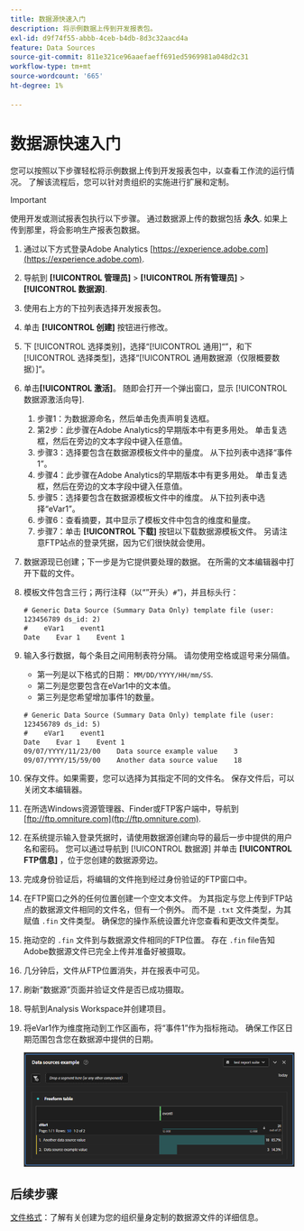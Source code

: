 ```yaml
---
title: 数据源快速入门
description: 将示例数据上传到开发报表包。
exl-id: d9f74f55-abbb-4ceb-b4db-8d3c32aacd4a
feature: Data Sources
source-git-commit: 811e321ce96aaefaeff691ed5969981a048d2c31
workflow-type: tm+mt
source-wordcount: '665'
ht-degree: 1%

---
```


# 数据源快速入门

您可以按照以下步骤轻松将示例数据上传到开发报表包中，以查看工作流的运行情况。 了解该流程后，您可以针对贵组织的实施进行扩展和定制。

>[!IMPORTANT]
>
>使用开发或测试报表包执行以下步骤。 通过数据源上传的数据包括 **永久**. 如果上传到那里，将会影响生产报表包数据。

1. 通过以下方式登录Adobe Analytics [https://experience.adobe.com](https://experience.adobe.com).
1. 导航到 **[!UICONTROL 管理员]** > **[!UICONTROL 所有管理员]** > **[!UICONTROL 数据源]**.
1. 使用右上方的下拉列表选择开发报表包。
1. 单击 **[!UICONTROL 创建]** 按钮进行修改。
1. 下 [!UICONTROL 选择类别]，选择“[!UICONTROL 通用]“”，和下 [!UICONTROL 选择类型]，选择“[!UICONTROL 通用数据源（仅限概要数据）]“。
1. 单击&#x200B;**[!UICONTROL 激活]**。
随即会打开一个弹出窗口，显示 [!UICONTROL 数据源激活向导].
   1. 步骤1：为数据源命名，然后单击免责声明复选框。
   1. 第2步：此步骤在Adobe Analytics的早期版本中有更多用处。 单击复选框，然后在旁边的文本字段中键入任意值。
   1. 步骤3：选择要包含在数据源模板文件中的量度。 从下拉列表中选择“事件1”。
   1. 步骤4：此步骤在Adobe Analytics的早期版本中有更多用处。 单击复选框，然后在旁边的文本字段中键入任意值。
   1. 步骤5：选择要包含在数据源模板文件中的维度。 从下拉列表中选择“eVar1”。
   1. 步骤6：查看摘要，其中显示了模板文件中包含的维度和量度。
   1. 步骤7：单击 **[!UICONTROL 下载]** 按钮以下载数据源模板文件。 另请注意FTP站点的登录凭据，因为它们很快就会使用。
1. 数据源现已创建；下一步是为它提供要处理的数据。 在所需的文本编辑器中打开下载的文件。
1. 模板文件包含三行；两行注释（以“”开头）`#`“)，并且标头行：

   ```text
   # Generic Data Source (Summary Data Only) template file (user: 123456789 ds_id: 2)
   #    eVar1    event1
   Date    Evar 1    Event 1
   ```

1. 输入多行数据，每个条目之间用制表符分隔。 请勿使用空格或逗号来分隔值。
   * 第一列是以下格式的日期： `MM/DD/YYYY/HH/mm/SS`.
   * 第二列是您要包含在eVar1中的文本值。
   * 第三列是您希望增加事件1的数量。

   ```text
   # Generic Data Source (Summary Data Only) template file (user: 123456789 ds_id: 5)
   #    eVar1    event1
   Date    Evar 1    Event 1
   09/07/YYYY/11/23/00    Data source example value    3
   09/07/YYYY/15/59/00    Another data source value    18
   ```

1. 保存文件。如果需要，您可以选择为其指定不同的文件名。 保存文件后，可以关闭文本编辑器。
1. 在所选Windows资源管理器、Finder或FTP客户端中，导航到 [ftp://ftp.omniture.com](ftp://ftp.omniture.com).
1. 在系统提示输入登录凭据时，请使用数据源创建向导的最后一步中提供的用户名和密码。 您可以通过导航到 [!UICONTROL 数据源] 并单击 **[!UICONTROL FTP信息]** ，位于您创建的数据源旁边。
1. 完成身份验证后，将编辑的文件拖到经过身份验证的FTP窗口中。
1. 在FTP窗口之外的任何位置创建一个空文本文件。 为其指定与您上传到FTP站点的数据源文件相同的文件名，但有一个例外。 而不是 `.txt` 文件类型，为其赋值 `.fin` 文件类型。 确保您的操作系统设置允许您查看和更改文件类型。
1. 拖动空的 `.fin` 文件到与数据源文件相同的FTP位置。 存在 `.fin` file告知Adobe数据源文件已完全上传并准备好被摄取。
1. 几分钟后，文件从FTP位置消失，并在报表中可见。
1. 刷新“数据源”页面并验证文件是否已成功摄取。
1. 导航到Analysis Workspace并创建项目。
1. 将eVar1作为维度拖动到工作区画布，将“事件1”作为指标拖动。 确保工作区日期范围包含您在数据源中提供的日期。

   ![示例报告](assets/success-report.png)

## 后续步骤

[文件格式](file-format.md)：了解有关创建为您的组织量身定制的数据源文件的详细信息。
